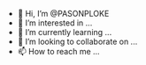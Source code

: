 - 👋 Hi, I’m @PASONPLOKE
- 👀 I’m interested in ...
- 🌱 I’m currently learning ...
- 💞️ I’m looking to collaborate on ...
- 📫 How to reach me ...

<!---
PASONPLOKE/PASONPLOKE is a ✨ special ✨ repository because its `README.md` (this file) appears on your GitHub profile.
You can click the Preview link to take a look at your changes.
--->
